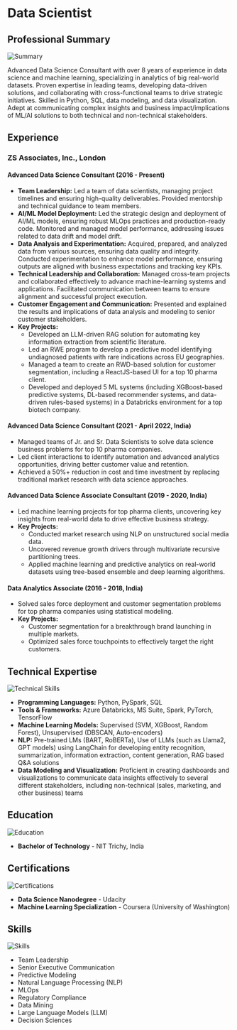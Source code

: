 # Data Scientist

## Professional Summary

![Summary](path/to/summary_icon.png)

Advanced Data Science Consultant with over 8 years of experience in data science and machine learning, specializing in analytics of big real-world datasets. Proven expertise in leading teams, developing data-driven solutions, and collaborating with cross-functional teams to drive strategic initiatives. Skilled in Python, SQL, data modeling, and data visualization. Adept at communicating complex insights and business impact/implications of ML/AI solutions to both technical and non-technical stakeholders.

## Experience

### ZS Associates, Inc., London
#### Advanced Data Science Consultant (2016 - Present)

- **Team Leadership:** Led a team of data scientists, managing project timelines and ensuring high-quality deliverables. Provided mentorship and technical guidance to team members.
- **AI/ML Model Deployment:** Led the strategic design and deployment of AI/ML models, ensuring robust MLOps practices and production-ready code. Monitored and managed model performance, addressing issues related to data drift and model drift.
- **Data Analysis and Experimentation:** Acquired, prepared, and analyzed data from various sources, ensuring data quality and integrity. Conducted experimentation to enhance model performance, ensuring outputs are aligned with business expectations and tracking key KPIs.
- **Technical Leadership and Collaboration:** Managed cross-team projects and collaborated effectively to advance machine-learning systems and applications. Facilitated communication between teams to ensure alignment and successful project execution.
- **Customer Engagement and Communication:** Presented and explained the results and implications of data analysis and modeling to senior customer stakeholders.
- **Key Projects:**
  - Developed an LLM-driven RAG solution for automating key information extraction from scientific literature.
  - Led an RWE program to develop a predictive model identifying undiagnosed patients with rare indications across EU geographies.
  - Managed a team to create an RWD-based solution for customer segmentation, including a ReactJS-based UI for a top 10 pharma client.
  - Developed and deployed 5 ML systems (including XGBoost-based predictive systems, DL-based recommender systems, and data-driven rules-based systems) in a Databricks environment for a top biotech company.

#### Advanced Data Science Consultant (2021 - April 2022, India)
- Managed teams of Jr. and Sr. Data Scientists to solve data science business problems for top 10 pharma companies.
- Led client interactions to identify automation and advanced analytics opportunities, driving better customer value and retention.
- Achieved a 50%+ reduction in cost and time investment by replacing traditional market research with data science approaches.

#### Advanced Data Science Associate Consultant (2019 - 2020, India)
- Led machine learning projects for top pharma clients, uncovering key insights from real-world data to drive effective business strategy.
- **Key Projects:**
  - Conducted market research using NLP on unstructured social media data.
  - Uncovered revenue growth drivers through multivariate recursive partitioning trees.
  - Applied machine learning and predictive analytics on real-world datasets using tree-based ensemble and deep learning algorithms.

#### Data Analytics Associate (2016 - 2018, India)
- Solved sales force deployment and customer segmentation problems for top pharma companies using statistical modeling.
- **Key Projects:**
  - Customer segmentation for a breakthrough brand launching in multiple markets.
  - Optimized sales force touchpoints to effectively target the right customers.

## Technical Expertise

![Technical Skills](path/to/technical_skills_icon.png)

- **Programming Languages:** Python, PySpark, SQL
- **Tools & Frameworks:** Azure Databricks, MS Suite, Spark, PyTorch, TensorFlow
- **Machine Learning Models:** Supervised (SVM, XGBoost, Random Forest), Unsupervised (DBSCAN, Auto-encoders)
- **NLP:** Pre-trained LMs (BART, RoBERTa), Use of LLMs (such as Llama2, GPT models) using LangChain for developing entity recognition, summarization, information extraction, content generation, RAG based Q&A solutions
- **Data Modeling and Visualization:** Proficient in creating dashboards and visualizations to communicate data insights effectively to several different stakeholders, including non-technical (sales, marketing, and other business) teams

## Education

![Education](path/to/education_icon.png)

- **Bachelor of Technology** - NIT Trichy, India

## Certifications

![Certifications](path/to/certifications_icon.png)

- **Data Science Nanodegree** - Udacity
- **Machine Learning Specialization** - Coursera (University of Washington)

## Skills

![Skills](path/to/skills_icon.png)

- Team Leadership
- Senior Executive Communication
- Predictive Modeling
- Natural Language Processing (NLP)
- MLOps
- Regulatory Compliance
- Data Mining
- Large Language Models (LLM)
- Decision Sciences

